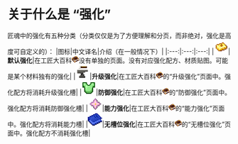 # 关于什么是 “强化”

匠魂中的强化有五种分类（分类仅仅是为了方便理解和分页，而非绝对，强化是高度可自定义的）：
|图标|中文译名|介绍（在一般情况下）|
|:---:|:---:|:---:|
|![default.png](/手册集/手册插图/强化图标/default.png)|**默认强化**|在工匠大百科![](/手册集/手册插图/书/工匠大百科.png)没有单独的页面。没有对应强化配方、材质贴图。可能是某个材料独有的强化|
|![upgrade.png](/手册集/手册插图/强化图标/upgrade.png)|**升级强化**|在工匠大百科![](/手册集/手册插图/书/工匠大百科.png)的“升级强化”页面中。强化配方将消耗升级强化槽|
|![defense.png](/手册集/手册插图/强化图标/defense.png)|**防御强化**|在工匠大百科![](/手册集/手册插图/书/工匠大百科.png)的“防御强化”页面中。强化配方将消耗防御强化槽|
|![ability.png](/手册集/手册插图/强化图标/ability.png)|**能力强化**|在工匠大百科![](/手册集/手册插图/书/工匠大百科.png)的“能力强化”页面中。强化配方将消耗能力槽|
|![slotless.png](/手册集/手册插图/强化图标/slotless.png)|**无槽位强化**|在工匠大百科![](/手册集/手册插图/书/工匠大百科.png)的“无槽位强化”页面中。强化配方不消耗强化槽|

